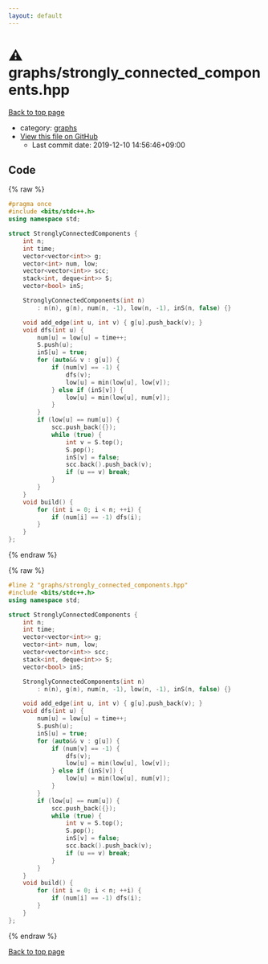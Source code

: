```yaml
---
layout: default
---
```


<!-- mathjax config similar to math.stackexchange -->
<script type="text/javascript" async
  src="https://cdnjs.cloudflare.com/ajax/libs/mathjax/2.7.5/MathJax.js?config=TeX-MML-AM_CHTML">
</script>
<script type="text/x-mathjax-config">
  MathJax.Hub.Config({
    TeX: { equationNumbers: { autoNumber: "AMS" }},
    tex2jax: {
      inlineMath: [ ['$','$'] ],
      processEscapes: true
    },
    "HTML-CSS": { matchFontHeight: false },
    displayAlign: "left",
    displayIndent: "2em"
  });
</script>

<script type="text/javascript" src="https://cdnjs.cloudflare.com/ajax/libs/jquery/3.4.1/jquery.min.js"></script>
<script src="https://cdn.jsdelivr.net/npm/jquery-balloon-js@1.1.2/jquery.balloon.min.js" integrity="sha256-ZEYs9VrgAeNuPvs15E39OsyOJaIkXEEt10fzxJ20+2I=" crossorigin="anonymous"></script>
<script type="text/javascript" src="../../assets/js/copy-button.js"></script>
<link rel="stylesheet" href="../../assets/css/copy-button.css" />


# :warning: graphs/strongly_connected_components.hpp

<a href="../../index.html">Back to top page</a>

* category: <a href="../../index.html#e8706a28320e46fa20885a2933e42797">graphs</a>
* <a href="{{ site.github.repository_url }}/blob/master/graphs/strongly_connected_components.hpp">View this file on GitHub</a>
    - Last commit date: 2019-12-10 14:56:46+09:00




## Code

<a id="unbundled"></a>
{% raw %}
```cpp
#pragma once
#include <bits/stdc++.h>
using namespace std;

struct StronglyConnectedComponents {
    int n;
    int time;
    vector<vector<int>> g;
    vector<int> num, low;
    vector<vector<int>> scc;
    stack<int, deque<int>> S;
    vector<bool> inS;

    StronglyConnectedComponents(int n)
        : n(n), g(n), num(n, -1), low(n, -1), inS(n, false) {}

    void add_edge(int u, int v) { g[u].push_back(v); }
    void dfs(int u) {
        num[u] = low[u] = time++;
        S.push(u);
        inS[u] = true;
        for (auto&& v : g[u]) {
            if (num[v] == -1) {
                dfs(v);
                low[u] = min(low[u], low[v]);
            } else if (inS[v]) {
                low[u] = min(low[u], num[v]);
            }
        }
        if (low[u] == num[u]) {
            scc.push_back({});
            while (true) {
                int v = S.top();
                S.pop();
                inS[v] = false;
                scc.back().push_back(v);
                if (u == v) break;
            }
        }
    }
    void build() {
        for (int i = 0; i < n; ++i) {
            if (num[i] == -1) dfs(i);
        }
    }
};
```
{% endraw %}

<a id="bundled"></a>
{% raw %}
```cpp
#line 2 "graphs/strongly_connected_components.hpp"
#include <bits/stdc++.h>
using namespace std;

struct StronglyConnectedComponents {
    int n;
    int time;
    vector<vector<int>> g;
    vector<int> num, low;
    vector<vector<int>> scc;
    stack<int, deque<int>> S;
    vector<bool> inS;

    StronglyConnectedComponents(int n)
        : n(n), g(n), num(n, -1), low(n, -1), inS(n, false) {}

    void add_edge(int u, int v) { g[u].push_back(v); }
    void dfs(int u) {
        num[u] = low[u] = time++;
        S.push(u);
        inS[u] = true;
        for (auto&& v : g[u]) {
            if (num[v] == -1) {
                dfs(v);
                low[u] = min(low[u], low[v]);
            } else if (inS[v]) {
                low[u] = min(low[u], num[v]);
            }
        }
        if (low[u] == num[u]) {
            scc.push_back({});
            while (true) {
                int v = S.top();
                S.pop();
                inS[v] = false;
                scc.back().push_back(v);
                if (u == v) break;
            }
        }
    }
    void build() {
        for (int i = 0; i < n; ++i) {
            if (num[i] == -1) dfs(i);
        }
    }
};

```
{% endraw %}

<a href="../../index.html">Back to top page</a>

